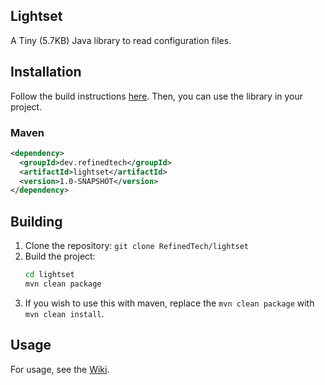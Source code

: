 ## Lightset
A Tiny (5.7KB) Java library to read configuration files.

## Installation

Follow the build instructions [here](#build).
Then, you can use the library in your project.

### Maven
```xml
<dependency>
  <groupId>dev.refinedtech</groupId>
  <artifactId>lightset</artifactId>
  <version>1.0-SNAPSHOT</version>
</dependency>
```

## Building

1. Clone the repository: `git clone RefinedTech/lightset`
2. Build the project:
    ```bash
    cd lightset
    mvn clean package
    ```
3. If you wish to use this with maven, replace the `mvn clean package` with `mvn clean install`.

## Usage
For usage, see the [Wiki](/wiki/).